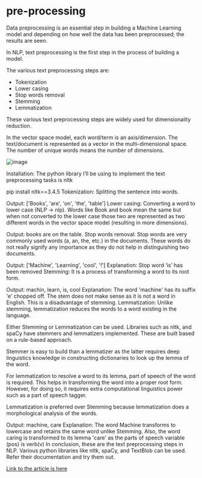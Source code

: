 # pre-processing

Data preprocessing is an essential step in building a Machine Learning model and depending on how well the data has been preprocessed; the results are seen.

In NLP, text preprocessing is the first step in the process of building a model.

The various text preprocessing steps are:

* Tokenization
* Lower casing
* Stop words removal
* Stemming
* Lemmatization

These various text preprocessing steps are widely used for dimensionality reduction.

In the vector space model, each word/term is an axis/dimension. The text/document is represented as a vector in the multi-dimensional space.
The number of unique words means the number of dimensions.

![image](https://user-images.githubusercontent.com/52862591/184932507-6c9a1a44-bdc3-4683-b765-ce007f5a2337.png)

Installation: The python library I’ll be using to implement the text preprocessing tasks is nltk

pip install nltk==3.4.5
Tokenization: Splitting the sentence into words.


Output: ['Books', 'are', 'on', 'the', 'table'] 
Lower casing: Converting a word to lower case (NLP -> nlp).
Words like Book and book mean the same but when not converted to the lower case those two are represented as two different words in the vector space model (resulting in more dimensions).


Output: books are on the table.
Stop words removal: Stop words are very commonly used words (a, an, the, etc.) in the documents. These words do not really signify any importance as they do not help in distinguishing two documents.


Output: ['Machine', 'Learning', 'cool', '!']
Explanation: Stop word ‘is’ has been removed
Stemming: It is a process of transforming a word to its root form.


Output: machin, learn, is, cool
Explanation: The word 'machine' has its suffix 'e' chopped off. The stem does not make sense as it is not a word in English. This is a disadvantage of stemming.
Lemmatization: Unlike stemming, lemmatization reduces the words to a word existing in the language.

Either Stemming or Lemmatization can be used. Libraries such as nltk, and spaCy have stemmers and lemmatizers implemented. These are built based on a rule-based approach.

Stemmer is easy to build than a lemmatizer as the latter requires deep linguistics knowledge in constructing dictionaries to look up the lemma of the word.

For lemmatization to resolve a word to its lemma, part of speech of the word is required. This helps in transforming the word into a proper root form. However, for doing so, it requires extra computational linguistics power such as a part of speech tagger.

Lemmatization is preferred over Stemming because lemmatization does a morphological analysis of the words.


Output: machine, care
Explanation: The word Machine transforms to lowercase and retains the same word unlike Stemming. Also, the word caring is transformed to its lemma 'care' as the parts of speech variable (pos) is verb(v)
In conclusion, these are the text preprocessing steps in NLP. Various python libraries like nltk, spaCy, and TextBlob can be used. Refer their documentation and try them out.

<a href="https://towardsdatascience.com/text-preprocessing-in-natural-language-processing-using-python-6113ff5decd8">Link to the article is here</a>